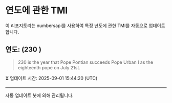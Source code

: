 
# 연도에 관한 TMI

이 리포지토리는 numbersapi를 사용하여 특정 년도에 관한 TMI를 자동으로 업데이트합니다.

## 연도: (230 )
> 230 is the year that Pope Pontian succeeds Pope Urban I as the eighteenth pope on July 21st.

⏳ 업데이트 시간: 2025-09-01 15:44:20 (UTC)

---
자동 업데이트 봇에 의해 관리됩니다.
